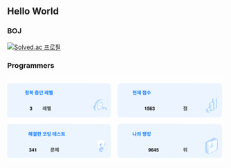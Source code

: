 ## Hello World

### BOJ
[![Solved.ac 프로필](http://mazassumnida.wtf/api/generate_badge?boj=wssmash93)](https://solved.ac/wssmash93)
### Programmers
![Programmers Badge](https://raw.githubusercontent.com/StephenTheodore/Programmers_Badge_Generator/main/result/result.svg)
